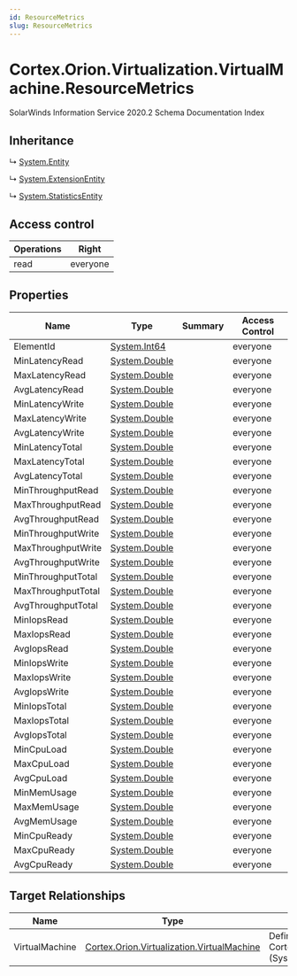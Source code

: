 ```yaml
---
id: ResourceMetrics
slug: ResourceMetrics
---
```


# Cortex.Orion.Virtualization.VirtualMachine.ResourceMetrics

SolarWinds Information Service 2020.2 Schema Documentation Index

## Inheritance

↳ [System.Entity](./../System/Entity)

↳ [System.ExtensionEntity](./../System/ExtensionEntity)

↳ [System.StatisticsEntity](./../System/StatisticsEntity)

## Access control

| Operations | Right |
| ------ | ------ |
| read | everyone |

## Properties

| Name | Type | Summary | Access Control |
| ------ | ------ | ------ | ------ |
| ElementId | [System.Int64](https://docs.microsoft.com/en-us/dotnet/api/system.int64) |  | everyone |
| MinLatencyRead | [System.Double](https://docs.microsoft.com/en-us/dotnet/api/system.double) |  | everyone |
| MaxLatencyRead | [System.Double](https://docs.microsoft.com/en-us/dotnet/api/system.double) |  | everyone |
| AvgLatencyRead | [System.Double](https://docs.microsoft.com/en-us/dotnet/api/system.double) |  | everyone |
| MinLatencyWrite | [System.Double](https://docs.microsoft.com/en-us/dotnet/api/system.double) |  | everyone |
| MaxLatencyWrite | [System.Double](https://docs.microsoft.com/en-us/dotnet/api/system.double) |  | everyone |
| AvgLatencyWrite | [System.Double](https://docs.microsoft.com/en-us/dotnet/api/system.double) |  | everyone |
| MinLatencyTotal | [System.Double](https://docs.microsoft.com/en-us/dotnet/api/system.double) |  | everyone |
| MaxLatencyTotal | [System.Double](https://docs.microsoft.com/en-us/dotnet/api/system.double) |  | everyone |
| AvgLatencyTotal | [System.Double](https://docs.microsoft.com/en-us/dotnet/api/system.double) |  | everyone |
| MinThroughputRead | [System.Double](https://docs.microsoft.com/en-us/dotnet/api/system.double) |  | everyone |
| MaxThroughputRead | [System.Double](https://docs.microsoft.com/en-us/dotnet/api/system.double) |  | everyone |
| AvgThroughputRead | [System.Double](https://docs.microsoft.com/en-us/dotnet/api/system.double) |  | everyone |
| MinThroughputWrite | [System.Double](https://docs.microsoft.com/en-us/dotnet/api/system.double) |  | everyone |
| MaxThroughputWrite | [System.Double](https://docs.microsoft.com/en-us/dotnet/api/system.double) |  | everyone |
| AvgThroughputWrite | [System.Double](https://docs.microsoft.com/en-us/dotnet/api/system.double) |  | everyone |
| MinThroughputTotal | [System.Double](https://docs.microsoft.com/en-us/dotnet/api/system.double) |  | everyone |
| MaxThroughputTotal | [System.Double](https://docs.microsoft.com/en-us/dotnet/api/system.double) |  | everyone |
| AvgThroughputTotal | [System.Double](https://docs.microsoft.com/en-us/dotnet/api/system.double) |  | everyone |
| MinIopsRead | [System.Double](https://docs.microsoft.com/en-us/dotnet/api/system.double) |  | everyone |
| MaxIopsRead | [System.Double](https://docs.microsoft.com/en-us/dotnet/api/system.double) |  | everyone |
| AvgIopsRead | [System.Double](https://docs.microsoft.com/en-us/dotnet/api/system.double) |  | everyone |
| MinIopsWrite | [System.Double](https://docs.microsoft.com/en-us/dotnet/api/system.double) |  | everyone |
| MaxIopsWrite | [System.Double](https://docs.microsoft.com/en-us/dotnet/api/system.double) |  | everyone |
| AvgIopsWrite | [System.Double](https://docs.microsoft.com/en-us/dotnet/api/system.double) |  | everyone |
| MinIopsTotal | [System.Double](https://docs.microsoft.com/en-us/dotnet/api/system.double) |  | everyone |
| MaxIopsTotal | [System.Double](https://docs.microsoft.com/en-us/dotnet/api/system.double) |  | everyone |
| AvgIopsTotal | [System.Double](https://docs.microsoft.com/en-us/dotnet/api/system.double) |  | everyone |
| MinCpuLoad | [System.Double](https://docs.microsoft.com/en-us/dotnet/api/system.double) |  | everyone |
| MaxCpuLoad | [System.Double](https://docs.microsoft.com/en-us/dotnet/api/system.double) |  | everyone |
| AvgCpuLoad | [System.Double](https://docs.microsoft.com/en-us/dotnet/api/system.double) |  | everyone |
| MinMemUsage | [System.Double](https://docs.microsoft.com/en-us/dotnet/api/system.double) |  | everyone |
| MaxMemUsage | [System.Double](https://docs.microsoft.com/en-us/dotnet/api/system.double) |  | everyone |
| AvgMemUsage | [System.Double](https://docs.microsoft.com/en-us/dotnet/api/system.double) |  | everyone |
| MinCpuReady | [System.Double](https://docs.microsoft.com/en-us/dotnet/api/system.double) |  | everyone |
| MaxCpuReady | [System.Double](https://docs.microsoft.com/en-us/dotnet/api/system.double) |  | everyone |
| AvgCpuReady | [System.Double](https://docs.microsoft.com/en-us/dotnet/api/system.double) |  | everyone |

## Target Relationships

| Name | Type | Notes |
| ------ | ------ | ------ |
| VirtualMachine | [Cortex.Orion.Virtualization.VirtualMachine](./../Cortex.Orion.Virtualization/VirtualMachine) | Defined by relationship Cortex.Orion.Virtualization.VirtualMachineToResourceMetrics (System.Hosting) |

